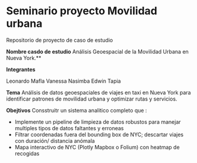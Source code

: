 # Seminario proyecto Movilidad urbana
Repositorio de proyecto de caso de estudio 

**Nombre casdo de estudio**
Análisis Geoespacial de la Movilidad Urbana en Nueva York.**

**Integrantes**

Leonardo Mafla
Vanessa Nasimba
Edwin Tapia

**Tema**
Análisis de datos geoespaciales de viajes en taxi en Nueva York para identificar patrones de movilidad urbana y optimizar rutas y servicios.

**Obejtivos**
Consstruitr un sistema analitico completo que : 
* Implemente un pipeline de limpieza de datos robustos para manejar multiples tipos de datos faltantes y erroneas 
* Filtrar coordenadas fuera del bounding box de NYC; descartar viajes con duración/ distancia anómala
* Mapa interactivo de NYC (Plotly Mapbox o Folium) con heatmap de recogidas